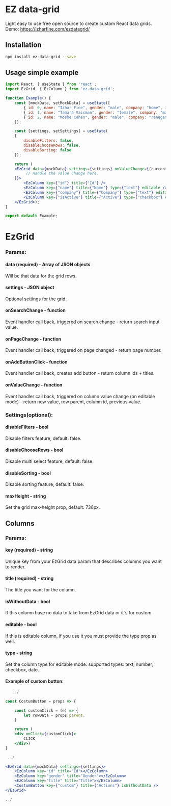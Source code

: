 # EZ data-grid


Light easy to use free open source to create custom React data grids. <br/>
Demo: https://izharfine.com/ezdatagrid/

## Installation

```bash
npm install ez-data-grid --save
```

## Usage simple example

```jsx
import React, { useState } from 'react';
import EzGrid, { EzColumn } from 'ez-data-grid';

function Example() {
	const [mockData, setMockData] = useState([
	    { id: 0, name: "Izhar Fine", gender: "male", company: "home", isActive: true },
	    { id: 1, name: "Tamara Vaisman", gender: "female", company: "mall", isActive: true },
	    { id: 2, name: "Moshe Cohen", gender: "male", company: "renegade", isActive: false }
	]);

	const [settings, setSettings] = useState(
	{
		disableFilters: false,
		disableChooseRows: false,
		disableSorting: false
	});

	return (
	<EzGrid data={mockData} settings={settings} onValueChange={(currentValue, parent, columnId, prevValue) => {
	     // Handle the value change here.
	}}>
	    <EzColumn key={"id"} title={"Id"} />
	    <EzColumn key={"name"} title={"Name"} type={"text"} editable />
	    <EzColumn key={"company"} title={"Company"} type={"text"} editable />
	    <EzColumn key={"isActive"} title={"Active"} type={"checkbox"} editable />
	</EzGrid>);
}

export default Example;
```

# EzGrid 
### Params:

#### data (required) - Array of JSON objects
Will be that data for the grid rows.

#### settings - JSON object
Optional settings for the grid.

#### onSearchChange - function
Event handler call back, triggered on search change - return search input value.

#### onPageChange - function
Event handler call back, triggered on page changed - return page number.

#### onAddButtonClick - function
Event handler call back, creates add button - return column ids + titles.

#### onValueChange - function
Event handler call back, triggered on column value change (on editable mode) - return new value, row parent, column id, previous value.

### Settings(optional):

#### disableFilters - bool
Disable filters feature, default: false.

#### disableChooseRows - bool
Disable multi select feature, default: false.

#### disableSorting - bool
Disable sorting feature, default: false.

#### maxHeight - string
Set the grid max-height prop, default: 736px.

## Columns
### Params:

#### key (required) - string
Unique key from your EzGrid data param that describes columns you want to render.

#### title (required) - string
The title you want for the column.

#### isWithoutData - bool
If this column have no data to take from EzGrid data or it`s for custom.

#### editable - bool
If this is editable column, if you use it you must provide the type prop as well.

#### type - string
Set the column type for editable mode. supported types: text, number, checkbox, date.

#### Example of custom button:


```jsx
   ../

const CostumButton = props => {

    const customClick = (e) => {
        let rowData = props.parent;
    }

    return (
    <div onClick={customClick}>
        CLICK
    </div>)
}

 ../

<EzGrid data={mockData} settings={settings}>
    <EzColumn key="id" title="Id"></EzColumn>
    <EzColumn key="gender" title="Gender"></EzColumn>
    <EzColumn key="title" title="Title"></EzColumn>
    <CostumButton key={"custom"} title={"Actions"} isWithoutData />
</EzGrid>

../
```

